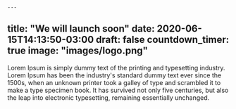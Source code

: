     ---
title: "We will launch soon"
date: 2020-06-15T14:13:50-03:00
draft: false
countdown_timer: true
image: "images/logo.png"
---

Lorem Ipsum is simply dummy text of the printing and typesetting industry. Lorem Ipsum has been the industry's standard dummy text ever since the 1500s, when an unknown printer took a galley of type and scrambled it to make a type specimen book. It has survived not only five centuries, but also the leap into electronic typesetting, remaining essentially unchanged.